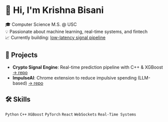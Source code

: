 # 👋 Hi, I'm Krishna Bisani

🎓 Computer Science M.S. @ USC  
💡 Passionate about machine learning, real-time systems, and fintech  
📈 Currently building: [low-latency signal pipeline](https://github.com/kbisani/low_latency_signal_pipeline)

## 🔧 Projects
- **Crypto Signal Engine**: Real-time prediction pipeline with C++ & XGBoost [→ repo](https://github.com/kbisani/low_latency_signal_pipeline)
- **ImpulseAI**: Chrome extension to reduce impulsive spending (LLM-based) [→ repo](https://github.com/kbisani/impulseai-extension)

## 🛠️ Skills
`Python` `C++` `XGBoost` `PyTorch` `React` `WebSockets` `Real-Time Systems`
